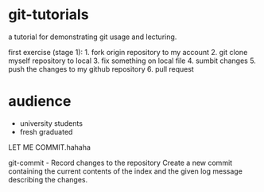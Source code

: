 # git-tutorials

a tutorial for demonstrating git usage and lecturing.


first exercise (stage 1):
    1. fork origin repository to my account
    2. git clone myself repository to local
    3. fix something on local file
    4. sumbit changes
    5. push the changes to my github repository
    6. pull request

# audience

* university students
* fresh graduated 

LET ME COMMIT.hahaha


git-commit - Record changes to the repository
Create a new commit containing the current contents of the index and the given log message describing the changes. 
